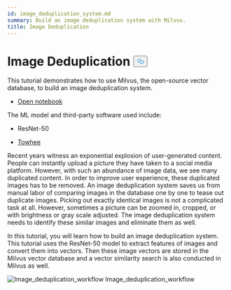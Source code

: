 ```yaml
---
id: image_deduplication_system.md
summary: Build an image deduplication system with Milvus.
title: Image Deduplication
---
```


<h1 id="Image-Deduplication" class="common-anchor-header">Image Deduplication
    <button data-href="#Image-Deduplication" class="anchor-icon">
      <svg
        aria-hidden="true"
        focusable="false"
        height="20"
        version="1.1"
        viewBox="0 0 16 16"
        width="16"
      >
        <path
          fill="#0092E4"
          fill-rule="evenodd"
          d="M4 9h1v1H4c-1.5 0-3-1.69-3-3.5S2.55 3 4 3h4c1.45 0 3 1.69 3 3.5 0 1.41-.91 2.72-2 3.25V8.59c.58-.45 1-1.27 1-2.09C10 5.22 8.98 4 8 4H4c-.98 0-2 1.22-2 2.5S3 9 4 9zm9-3h-1v1h1c1 0 2 1.22 2 2.5S13.98 12 13 12H9c-.98 0-2-1.22-2-2.5 0-.83.42-1.64 1-2.09V6.25c-1.09.53-2 1.84-2 3.25C6 11.31 7.55 13 9 13h4c1.45 0 3-1.69 3-3.5S14.5 6 13 6z"
        ></path>
      </svg>
    </button></h1><p>This tutorial demonstrates how to use Milvus, the open-source vector database, to build an image deduplication system.</p>
<ul>
<li><a href="https://github.com/towhee-io/examples/blob/main/image/image_deduplication/image_deduplication.ipynb">Open notebook</a></li>
</ul>
<p>The ML model and third-party software used include:</p>
<ul>
<li><p>ResNet-50</p></li>
<li><p><a href="https://www.google.com/url?sa=t&amp;rct=j&amp;q=&amp;esrc=s&amp;source=web&amp;cd=&amp;cad=rja&amp;uact=8&amp;ved=2ahUKEwjm8-KEjtj7AhVPcGwGHapPB40QFnoECAgQAQ&amp;url=https%3A%2F%2Ftowhee.io%2F&amp;usg=AOvVaw37IzMMiyxGtj82K7O4fInn">Towhee</a></p></li>
</ul>
<p>Recent years witness an exponential explosion of user-generated content. People can instantly upload a picture they have taken to a social media platform. However, with such an abundance of image data, we see many duplicated content. In order to improve user experience, these duplicated images has to be removed. An image deduplication system saves us from manual labor of comparing images in the database one by one to tease out duplicate images. Picking out exactly identical images is not a complicated task at all. However, sometimes a picture can be zoomed in, cropped, or with brightness or gray scale adjusted. The image deduplication system needs to identify these similar images and eliminate them as well.</p>
<p>In this tutorial, you will learn how to build an image deduplication system. This tutorial uses the ResNet-50 model to extract features of images and convert them into vectors. Then these image vectors are stored in the Milvus vector database and a vector similarity search is also conducted in Milvus as well.</p>
<p>
  <span class="img-wrapper">
    <img src="/docs/v2.4.x/assets/image_deduplication.png" alt="Image_deduplication_workflow" class="doc-image" id="image_deduplication_workflow" />
    <span>Image_deduplication_workflow</span>
  </span>
</p>

